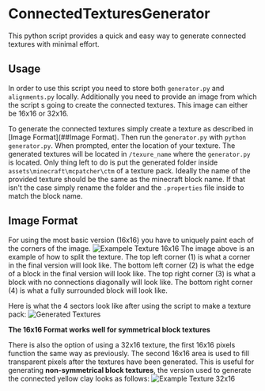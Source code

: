# ConnectedTexturesGenerator
This python script provides a quick and easy way to generate connected textures with minimal effort.

## Usage
In order to use this script you need to store both `generator.py` and `alignments.py` locally. Additionally you need to provide an image from which the script s going to create the connected textures. This image can either be 16x16 or 32x16.

To generate the connected textures simply create a texture as described in [Image Format](##Image Format). Then run the `generator.py` with `python generator.py`. When prompted, enter the location of your texture. The generated textures will be located in `/texure_name` where the `generator.py` is located. Only thing left to do is put the generated folder inside `assets\minecraft\mcpatcher\ctm` of a texture pack. Ideally the name of the provided texture should be the same as the minecraft block name. If that isn't the case simply rename the folder and the `.properties` file inside to match the block name.

## Image Format
For using the most basic version (16x16) you have to uniquely paint each of the corners of the image.
![Exampele Texture 16x16](https://imgur.com/yLP0EPT.png)
The image above is an example of how to split the texture.
The top left corner (1) is what a corner in the final version will look like.
The bottom left corner (2) is what the edge of a block in the final version will look like.
The top right corner (3) is what a block with no connections diagonally will look like.
The bottom right corner (4) is what a fully surrounded block will look like.

Here is what the 4 sectors look like after using the script to make a texture pack:
![Generated Textures](https://imgur.com/7v61sdF.png)

**The 16x16 Format works well for symmetrical block textures**

There is also the option of using a 32x16 texture, the first 16x16 pixels function the same way as previously. The second 16x16 area is used to fill transparent pixels after the textures have been generated. This is useful for generating **non-symmetrical block textures**, the version used to generate the connected yellow clay looks as follows:
![Example Texture 32x16](https://imgur.com/ZggIwgZ.png)
